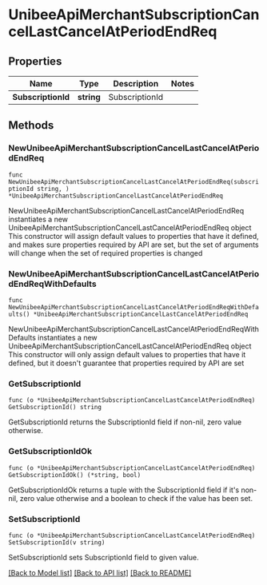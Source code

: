 # UnibeeApiMerchantSubscriptionCancelLastCancelAtPeriodEndReq

## Properties

Name | Type | Description | Notes
------------ | ------------- | ------------- | -------------
**SubscriptionId** | **string** | SubscriptionId | 

## Methods

### NewUnibeeApiMerchantSubscriptionCancelLastCancelAtPeriodEndReq

`func NewUnibeeApiMerchantSubscriptionCancelLastCancelAtPeriodEndReq(subscriptionId string, ) *UnibeeApiMerchantSubscriptionCancelLastCancelAtPeriodEndReq`

NewUnibeeApiMerchantSubscriptionCancelLastCancelAtPeriodEndReq instantiates a new UnibeeApiMerchantSubscriptionCancelLastCancelAtPeriodEndReq object
This constructor will assign default values to properties that have it defined,
and makes sure properties required by API are set, but the set of arguments
will change when the set of required properties is changed

### NewUnibeeApiMerchantSubscriptionCancelLastCancelAtPeriodEndReqWithDefaults

`func NewUnibeeApiMerchantSubscriptionCancelLastCancelAtPeriodEndReqWithDefaults() *UnibeeApiMerchantSubscriptionCancelLastCancelAtPeriodEndReq`

NewUnibeeApiMerchantSubscriptionCancelLastCancelAtPeriodEndReqWithDefaults instantiates a new UnibeeApiMerchantSubscriptionCancelLastCancelAtPeriodEndReq object
This constructor will only assign default values to properties that have it defined,
but it doesn't guarantee that properties required by API are set

### GetSubscriptionId

`func (o *UnibeeApiMerchantSubscriptionCancelLastCancelAtPeriodEndReq) GetSubscriptionId() string`

GetSubscriptionId returns the SubscriptionId field if non-nil, zero value otherwise.

### GetSubscriptionIdOk

`func (o *UnibeeApiMerchantSubscriptionCancelLastCancelAtPeriodEndReq) GetSubscriptionIdOk() (*string, bool)`

GetSubscriptionIdOk returns a tuple with the SubscriptionId field if it's non-nil, zero value otherwise
and a boolean to check if the value has been set.

### SetSubscriptionId

`func (o *UnibeeApiMerchantSubscriptionCancelLastCancelAtPeriodEndReq) SetSubscriptionId(v string)`

SetSubscriptionId sets SubscriptionId field to given value.



[[Back to Model list]](../README.md#documentation-for-models) [[Back to API list]](../README.md#documentation-for-api-endpoints) [[Back to README]](../README.md)


